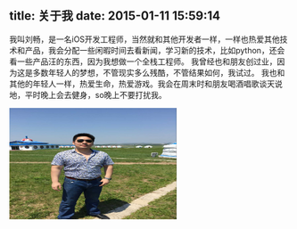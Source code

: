 title: 关于我
date: 2015-01-11 15:59:14
---

我叫刘畅，是一名iOS开发工程师，当然就和其他开发者一样，一样也热爱其他技术和产品，我会分配一些闲暇时间去看新闻，学习新的技术，比如python，还会看一些产品汪的东西，因为我想做一个全栈工程师。
我曾经也和朋友创过业，因为这是多数年轻人的梦想，不管现实多么残酷，不管结果如何，我试过。
我也和其他的年轻人一样，热爱生命，热爱游戏。我会在周末时和朋友喝酒唱歌谈天说地，平时晚上会去健身，so晚上不要打扰我。

<img src="./aboutImages/799FDDD3F3F1327983FD2BFB9DB696DE.png" width = "300" height = "200" alt="" align=center />